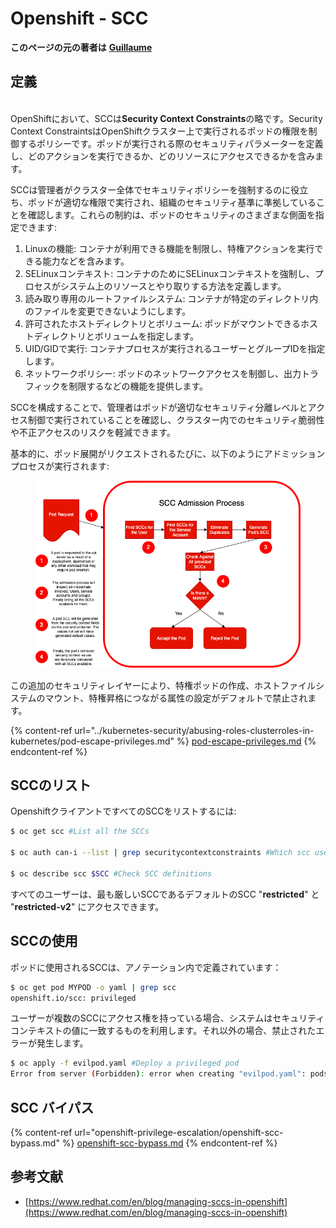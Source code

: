 # Openshift - SCC

**このページの元の著者は** [**Guillaume**](https://www.linkedin.com/in/guillaume-chapela-ab4b9a196)

## 定義

\
OpenShiftにおいて、SCCは**Security Context Constraints**の略です。Security Context ConstraintsはOpenShiftクラスター上で実行されるポッドの権限を制御するポリシーです。ポッドが実行される際のセキュリティパラメーターを定義し、どのアクションを実行できるか、どのリソースにアクセスできるかを含みます。

SCCは管理者がクラスター全体でセキュリティポリシーを強制するのに役立ち、ポッドが適切な権限で実行され、組織のセキュリティ基準に準拠していることを確認します。これらの制約は、ポッドのセキュリティのさまざまな側面を指定できます:

1. Linuxの機能: コンテナが利用できる機能を制限し、特権アクションを実行できる能力などを含みます。
2. SELinuxコンテキスト: コンテナのためにSELinuxコンテキストを強制し、プロセスがシステム上のリソースとやり取りする方法を定義します。
3. 読み取り専用のルートファイルシステム: コンテナが特定のディレクトリ内のファイルを変更できないようにします。
4. 許可されたホストディレクトリとボリューム: ポッドがマウントできるホストディレクトリとボリュームを指定します。
5. UID/GIDで実行: コンテナプロセスが実行されるユーザーとグループIDを指定します。
6. ネットワークポリシー: ポッドのネットワークアクセスを制御し、出力トラフィックを制限するなどの機能を提供します。

SCCを構成することで、管理者はポッドが適切なセキュリティ分離レベルとアクセス制御で実行されていることを確認し、クラスター内でのセキュリティ脆弱性や不正アクセスのリスクを軽減できます。

基本的に、ポッド展開がリクエストされるたびに、以下のようにアドミッションプロセスが実行されます:

<figure><img src="../../.gitbook/assets/Managing SCCs in OpenShift-1.png" alt=""><figcaption></figcaption></figure>

この追加のセキュリティレイヤーにより、特権ポッドの作成、ホストファイルシステムのマウント、特権昇格につながる属性の設定がデフォルトで禁止されます。

{% content-ref url="../kubernetes-security/abusing-roles-clusterroles-in-kubernetes/pod-escape-privileges.md" %}
[pod-escape-privileges.md](../kubernetes-security/abusing-roles-clusterroles-in-kubernetes/pod-escape-privileges.md)
{% endcontent-ref %}

## SCCのリスト

OpenshiftクライアントですべてのSCCをリストするには:
```bash
$ oc get scc #List all the SCCs

$ oc auth can-i --list | grep securitycontextconstraints #Which scc user can use

$ oc describe scc $SCC #Check SCC definitions
```
すべてのユーザーは、最も厳しいSCCであるデフォルトのSCC "**restricted**" と "**restricted-v2**" にアクセスできます。

## SCCの使用

ポッドに使用されるSCCは、アノテーション内で定義されています：
```bash
$ oc get pod MYPOD -o yaml | grep scc
openshift.io/scc: privileged
```
ユーザーが複数のSCCにアクセス権を持っている場合、システムはセキュリティコンテキストの値に一致するものを利用します。それ以外の場合、禁止されたエラーが発生します。
```bash
$ oc apply -f evilpod.yaml #Deploy a privileged pod
Error from server (Forbidden): error when creating "evilpod.yaml": pods "evilpod" is forbidden: unable to validate against any security context constrain
```
## SCC バイパス

{% content-ref url="openshift-privilege-escalation/openshift-scc-bypass.md" %}
[openshift-scc-bypass.md](openshift-privilege-escalation/openshift-scc-bypass.md)
{% endcontent-ref %}

## 参考文献

* [https://www.redhat.com/en/blog/managing-sccs-in-openshift](https://www.redhat.com/en/blog/managing-sccs-in-openshift)
